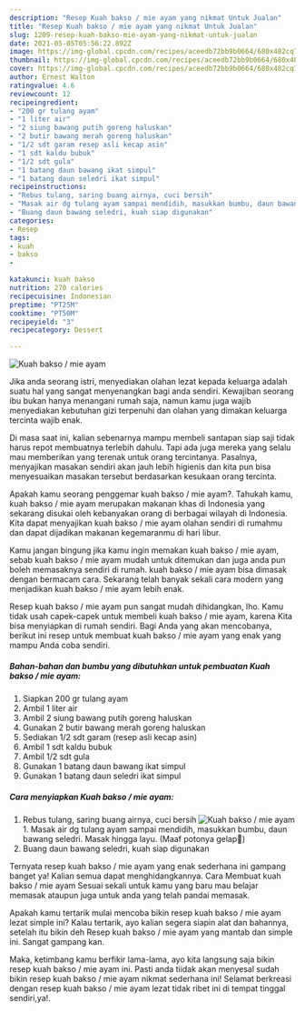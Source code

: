 ```yaml
---
description: "Resep Kuah bakso / mie ayam yang nikmat Untuk Jualan"
title: "Resep Kuah bakso / mie ayam yang nikmat Untuk Jualan"
slug: 1209-resep-kuah-bakso-mie-ayam-yang-nikmat-untuk-jualan
date: 2021-05-05T05:56:22.892Z
image: https://img-global.cpcdn.com/recipes/aceedb72bb9b0664/680x482cq70/kuah-bakso-mie-ayam-foto-resep-utama.jpg
thumbnail: https://img-global.cpcdn.com/recipes/aceedb72bb9b0664/680x482cq70/kuah-bakso-mie-ayam-foto-resep-utama.jpg
cover: https://img-global.cpcdn.com/recipes/aceedb72bb9b0664/680x482cq70/kuah-bakso-mie-ayam-foto-resep-utama.jpg
author: Ernest Walton
ratingvalue: 4.6
reviewcount: 12
recipeingredient:
- "200 gr tulang ayam"
- "1 liter air"
- "2 siung bawang putih goreng haluskan"
- "2 butir bawang merah goreng haluskan"
- "1/2 sdt garam resep asli kecap asin"
- "1 sdt kaldu bubuk"
- "1/2 sdt gula"
- "1 batang daun bawang ikat simpul"
- "1 batang daun seledri ikat simpul"
recipeinstructions:
- "Rebus tulang, saring buang airnya, cuci bersih"
- "Masak air dg tulang ayam sampai mendidih, masukkan bumbu, daun bawang seledri. Masak hingga layu. (Maaf potonya gelap🤦)"
- "Buang daun bawang seledri, kuah siap digunakan"
categories:
- Resep
tags:
- kuah
- bakso
- 

katakunci: kuah bakso  
nutrition: 270 calories
recipecuisine: Indonesian
preptime: "PT25M"
cooktime: "PT50M"
recipeyield: "3"
recipecategory: Dessert

---
```



![Kuah bakso / mie ayam](https://img-global.cpcdn.com/recipes/aceedb72bb9b0664/680x482cq70/kuah-bakso-mie-ayam-foto-resep-utama.jpg)

Jika anda seorang istri, menyediakan olahan lezat kepada keluarga adalah suatu hal yang sangat menyenangkan bagi anda sendiri. Kewajiban seorang ibu bukan hanya menangani rumah saja, namun kamu juga wajib menyediakan kebutuhan gizi terpenuhi dan olahan yang dimakan keluarga tercinta wajib enak.

Di masa  saat ini, kalian sebenarnya mampu membeli santapan siap saji tidak harus repot membuatnya terlebih dahulu. Tapi ada juga mereka yang selalu mau memberikan yang terenak untuk orang tercintanya. Pasalnya, menyajikan masakan sendiri akan jauh lebih higienis dan kita pun bisa menyesuaikan masakan tersebut berdasarkan kesukaan orang tercinta. 



Apakah kamu seorang penggemar kuah bakso / mie ayam?. Tahukah kamu, kuah bakso / mie ayam merupakan makanan khas di Indonesia yang sekarang disukai oleh kebanyakan orang di berbagai wilayah di Indonesia. Kita dapat menyajikan kuah bakso / mie ayam olahan sendiri di rumahmu dan dapat dijadikan makanan kegemaranmu di hari libur.

Kamu jangan bingung jika kamu ingin memakan kuah bakso / mie ayam, sebab kuah bakso / mie ayam mudah untuk ditemukan dan juga anda pun boleh memasaknya sendiri di rumah. kuah bakso / mie ayam bisa dimasak dengan bermacam cara. Sekarang telah banyak sekali cara modern yang menjadikan kuah bakso / mie ayam lebih enak.

Resep kuah bakso / mie ayam pun sangat mudah dihidangkan, lho. Kamu tidak usah capek-capek untuk membeli kuah bakso / mie ayam, karena Kita bisa menyiapkan di rumah sendiri. Bagi Anda yang akan mencobanya, berikut ini resep untuk membuat kuah bakso / mie ayam yang enak yang mampu Anda coba sendiri.

<!--inarticleads1-->

##### Bahan-bahan dan bumbu yang dibutuhkan untuk pembuatan Kuah bakso / mie ayam:

1. Siapkan 200 gr tulang ayam
1. Ambil 1 liter air
1. Ambil 2 siung bawang putih goreng haluskan
1. Gunakan 2 butir bawang merah goreng haluskan
1. Sediakan 1/2 sdt garam (resep asli kecap asin)
1. Ambil 1 sdt kaldu bubuk
1. Ambil 1/2 sdt gula
1. Gunakan 1 batang daun bawang ikat simpul
1. Gunakan 1 batang daun seledri ikat simpul




<!--inarticleads2-->

##### Cara menyiapkan Kuah bakso / mie ayam:

1. Rebus tulang, saring buang airnya, cuci bersih
<img src="https://img-global.cpcdn.com/steps/64d385eabdbfd59b/160x128cq70/kuah-bakso-mie-ayam-langkah-memasak-1-foto.jpg" alt="Kuah bakso / mie ayam">1. Masak air dg tulang ayam sampai mendidih, masukkan bumbu, daun bawang seledri. Masak hingga layu. (Maaf potonya gelap🤦)
1. Buang daun bawang seledri, kuah siap digunakan




Ternyata resep kuah bakso / mie ayam yang enak sederhana ini gampang banget ya! Kalian semua dapat menghidangkannya. Cara Membuat kuah bakso / mie ayam Sesuai sekali untuk kamu yang baru mau belajar memasak ataupun juga untuk anda yang telah pandai memasak.

Apakah kamu tertarik mulai mencoba bikin resep kuah bakso / mie ayam lezat simple ini? Kalau tertarik, ayo kalian segera siapin alat dan bahannya, setelah itu bikin deh Resep kuah bakso / mie ayam yang mantab dan simple ini. Sangat gampang kan. 

Maka, ketimbang kamu berfikir lama-lama, ayo kita langsung saja bikin resep kuah bakso / mie ayam ini. Pasti anda tiidak akan menyesal sudah bikin resep kuah bakso / mie ayam nikmat sederhana ini! Selamat berkreasi dengan resep kuah bakso / mie ayam lezat tidak ribet ini di tempat tinggal sendiri,ya!.

